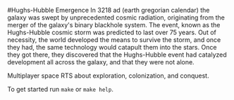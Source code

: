 #Hughs-Hubble Emergence
In 3218 ad (earth gregorian calendar) the galaxy was swept by unprecedented cosmic radiation, originating from the merger of the galaxy's binary blackhole system. The event, known as the Hughs-Hubble cosmic storm was predicted to last over 75 years. Out of necessity, the world developed the means to survive the storm, and once they had, the same technology would catapult them into the stars. Once they got there, they discovered that the Hughs-Hubble event had catalyzed development all across the galaxy, and that they were not alone.

Multiplayer space RTS about exploration, colonization, and conquest.

To get started run `make` or `make help`.
